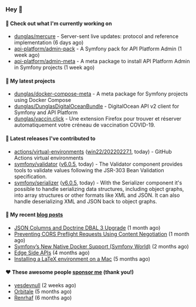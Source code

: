 ### Hey 👋

#### 👷 Check out what I'm currently working on

- [dunglas/mercure](https://github.com/dunglas/mercure) - Server-sent live updates: protocol and reference implementation (6 days ago)
- [api-platform/admin-pack](https://github.com/api-platform/admin-pack) - A Symfony pack for API Platform Admin (1 week ago)
- [api-platform/admin-meta](https://github.com/api-platform/admin-meta) - A meta package to install API Platform Admin in Symfony projects (1 week ago)

#### 🌱 My latest projects

- [dunglas/docker-compose-meta](https://github.com/dunglas/docker-compose-meta) - A meta package for Symfony projects using Docker Compose
- [dunglas/DunglasDigitalOceanBundle](https://github.com/dunglas/DunglasDigitalOceanBundle) - DigitalOcean API v2 client for Symfony and API Platform
- [dunglas/vaccin.click](https://github.com/dunglas/vaccin.click) - Une extension Firefox pour trouver et réserver automatiquement votre créneau de vaccination COVID-19.

#### 🔭 Latest releases I've contributed to

- [actions/virtual-environments](https://github.com/actions/virtual-environments) ([win22/20220227.1](https://github.com/actions/virtual-environments/releases/tag/win22%2F20220227.1), today) - GitHub Actions virtual environments
- [symfony/validator](https://github.com/symfony/validator) ([v6.0.5](https://github.com/symfony/validator/releases/tag/v6.0.5), today) - The Validator component provides tools to validate values following the JSR-303 Bean Validation specification.
- [symfony/serializer](https://github.com/symfony/serializer) ([v6.0.5](https://github.com/symfony/serializer/releases/tag/v6.0.5), today) - With the Serializer component it&#39;s possible to handle serializing data structures, including object graphs, into array structures or other formats like XML and JSON. It can also handle deserializing XML and JSON back to object graphs.

#### 📜 My recent [blog posts](https://dunglas.fr)

- [JSON Columns and Doctrine DBAL 3 Upgrade](https://dunglas.fr/2022/01/json-columns-and-doctrine-dbal-3-upgrade/) (1 month ago)
- [Preventing CORS Preflight Requests Using Content Negotiation](https://dunglas.fr/2022/01/preventing-cors-preflight-requests-using-content-negotiation/) (1 month ago)
- [Symfony’s New Native Docker Support (Symfony World)](https://dunglas.fr/2021/12/symfonys-new-native-docker-support-symfony-world/) (2 months ago)
- [Edge Side APIs](https://dunglas.fr/2021/10/edge-side-apis/) (4 months ago)
- [Installing a LaTeX environment on a Mac](https://dunglas.fr/2021/09/installing-a-latex-environment-on-a-mac/) (5 months ago)

#### ❤️ These awesome people [sponsor me](https://github.com/sponsors/dunglas) (thank you!)

- [yesdevnull](https://github.com/yesdevnull) (2 weeks ago)
- [Orbitale](https://github.com/Orbitale) (5 months ago)
- [Renrhaf](https://github.com/Renrhaf) (6 months ago)
